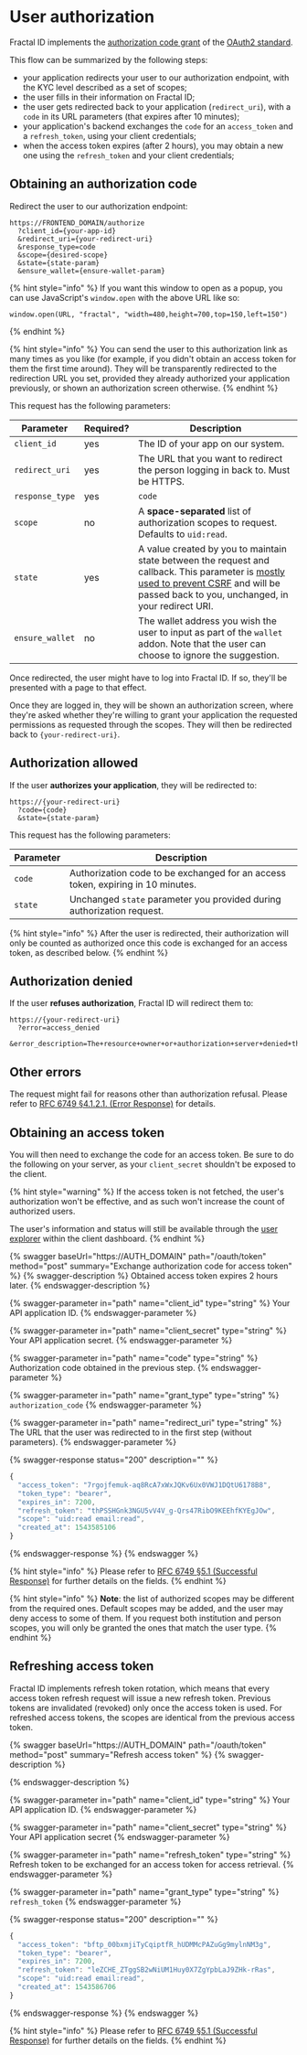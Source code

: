 # User authorization

Fractal ID implements the [authorization code grant](https://tools.ietf.org/html/rfc6749#section-1.3.1) of the [OAuth2 standard](https://tools.ietf.org/html/rfc6749).

This flow can be summarized by the following steps:

* your application redirects your user to our authorization endpoint, with the KYC level described as a set of scopes;
* the user fills in their information on Fractal ID;
* the user gets redirected back to your application (`redirect_uri`), with a `code` in its URL parameters (that expires after 10 minutes);
* your application's backend exchanges the `code` for an `access_token` and a `refresh_token`, using your client credentials;
* when the access token expires (after 2 hours), you may obtain a new one using the `refresh_token` and your client credentials;

## Obtaining an authorization code

Redirect the user to our authorization endpoint:

```
https://FRONTEND_DOMAIN/authorize
  ?client_id={your-app-id}
  &redirect_uri={your-redirect-uri}
  &response_type=code
  &scope={desired-scope}
  &state={state-param}
  &ensure_wallet={ensure-wallet-param}
```

{% hint style="info" %}
If you want this window to open as a popup, you can use JavaScript's `window.open` with the above URL like so:

```
window.open(URL, "fractal", "width=480,height=700,top=150,left=150")
```
{% endhint %}

{% hint style="info" %}
You can send the user to this authorization link as many times as you like (for example, if you didn't obtain an access token for them the first time around). They will be transparently redirected to the redirection URL you set, provided they already authorized your application previously, or shown an authorization screen otherwise.
{% endhint %}

This request has the following parameters:

| Parameter       | Required? | Description                                                                                                                                                                                                                                      |
| --------------- | --------- | ------------------------------------------------------------------------------------------------------------------------------------------------------------------------------------------------------------------------------------------------ |
| `client_id`     | yes       | The ID of your app on our system.                                                                                                                                                                                                                |
| `redirect_uri`  | yes       | The URL that you want to redirect the person logging in back to. Must be HTTPS.                                                                                                                                                                  |
| `response_type` | yes       | `code`                                                                                                                                                                                                                                           |
| `scope`         | no        | A **space-separated** list of authorization scopes to request. Defaults to `uid:read`.                                                                                                                                                           |
| `state`         | yes       | A value created by you to maintain state between the request and callback. This parameter is [mostly used to prevent CSRF](https://auth0.com/docs/protocols/oauth2/oauth-state) and will be passed back to you, unchanged, in your redirect URI. |
| `ensure_wallet` | no        | The wallet address you wish the user to input as part of the `wallet` addon. Note that the user can choose to ignore the suggestion.                                                                                                             |

Once redirected, the user might have to log into Fractal ID. If so, they'll be presented with a page to that effect.

Once they are logged in, they will be shown an authorization screen, where they're asked whether they're willing to grant your application the requested permissions as requested through the scopes. They will then be redirected back to `{your-redirect-uri}`.

## Authorization allowed

If the user **authorizes your application**, they will be redirected to:

```
https://{your-redirect-uri}
  ?code={code}
  &state={state-param}
```

This request has the following parameters:

| Parameter | Description                                                                     |
| --------- | ------------------------------------------------------------------------------- |
| `code`    | Authorization code to be exchanged for an access token, expiring in 10 minutes. |
| `state`   | Unchanged `state` parameter you provided during authorization request.          |

{% hint style="info" %}
After the user is redirected, their authorization will only be counted as authorized once this code is exchanged for an access token, as described below.
{% endhint %}

## Authorization denied

If the user **refuses authorization**, Fractal ID will redirect them to:

```
https://{your-redirect-uri}
  ?error=access_denied
  &error_description=The+resource+owner+or+authorization+server+denied+the+request.
```

## Other errors

The request might fail for reasons other than authorization refusal. Please refer to [RFC 6749 §4.1.2.1. (Error Response)](https://tools.ietf.org/html/rfc6749#section-4.1.2.1) for details.

## Obtaining an access token

You will then need to exchange the code for an access token. Be sure to do the following on your server, as your `client_secret` shouldn't be exposed to the client.

{% hint style="warning" %}
If the access token is not fetched, the user's authorization won't be effective, and as such won't increase the count of authorized users.

The user's information and status will still be available through the [user explorer](../client-dashboard.md#user-explorer) within the client dashboard.
{% endhint %}

{% swagger baseUrl="https://AUTH_DOMAIN" path="/oauth/token" method="post" summary="Exchange authorization code for access token" %}
{% swagger-description %}
Obtained access token expires 2 hours later.
{% endswagger-description %}

{% swagger-parameter in="path" name="client_id" type="string" %}
Your API application ID.
{% endswagger-parameter %}

{% swagger-parameter in="path" name="client_secret" type="string" %}
Your API application secret.
{% endswagger-parameter %}

{% swagger-parameter in="path" name="code" type="string" %}
Authorization code obtained in the previous step.
{% endswagger-parameter %}

{% swagger-parameter in="path" name="grant_type" type="string" %}
`authorization_code`
{% endswagger-parameter %}

{% swagger-parameter in="path" name="redirect_uri" type="string" %}
The URL that the user was redirected to in the first step (without parameters).
{% endswagger-parameter %}

{% swagger-response status="200" description="" %}
```javascript
{
  "access_token": "7rgojfemuk-aq8RcA7xWxJQKv6Ux0VWJ1DQtU6178B8",
  "token_type": "bearer",
  "expires_in": 7200,
  "refresh_token": "thPSSHGnk3NGU5vV4V_g-Qrs47RibO9KEEhfKYEgJOw",
  "scope": "uid:read email:read",
  "created_at": 1543585106
}
```
{% endswagger-response %}
{% endswagger %}

{% hint style="info" %}
Please refer to [RFC 6749 §5.1 (Successful Response)](https://tools.ietf.org/html/rfc6749#section-5.1) for further details on the fields.
{% endhint %}

{% hint style="info" %}
**Note**: the list of authorized scopes may be different from the required ones. Default scopes may be added, and the user may deny access to some of them. If you request both institution and person scopes, you will only be granted the ones that match the user type.
{% endhint %}

## Refreshing access token

Fractal ID implements refresh token rotation, which means that every access token refresh request will issue a new refresh token. Previous tokens are invalidated (revoked) only once the access token is used. For refreshed access tokens, the scopes are identical from the previous access token.

{% swagger baseUrl="https://AUTH_DOMAIN" path="/oauth/token" method="post" summary="Refresh access token" %}
{% swagger-description %}

{% endswagger-description %}

{% swagger-parameter in="path" name="client_id" type="string" %}
Your API application ID.
{% endswagger-parameter %}

{% swagger-parameter in="path" name="client_secret" type="string" %}
Your API application secret
{% endswagger-parameter %}

{% swagger-parameter in="path" name="refresh_token" type="string" %}
Refresh token to be exchanged for an access token for access retrieval.
{% endswagger-parameter %}

{% swagger-parameter in="path" name="grant_type" type="string" %}
`refresh_token`
{% endswagger-parameter %}

{% swagger-response status="200" description="" %}
```javascript
{
  "access_token": "bftp_00bxmjiTyCqiptfR_hUDMMcPAZuGg9mylnNM3g",
  "token_type": "bearer",
  "expires_in": 7200,
  "refresh_token": "leZCHE_ZTggSB2wNiUM1Huy0X7ZgYpbLaJ9ZHk-rRas",
  "scope": "uid:read email:read",
  "created_at": 1543586706
}
```
{% endswagger-response %}
{% endswagger %}

{% hint style="info" %}
Please refer to [RFC 6749 §5.1 (Successful Response)](https://tools.ietf.org/html/rfc6749#section-5.1) for further details on the fields.
{% endhint %}

